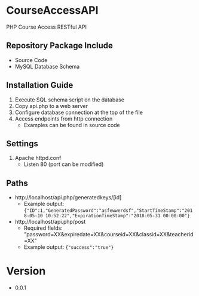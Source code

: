 # CourseAccessAPI
PHP Course Access RESTful API

## Repository Package Include
* Source Code
* MySQL Database Schema

## Installation Guide
1. Execute SQL schema script on the database
2. Copy api.php to a web server
3. Configure database connection at the top of the file
4. Access endpoints from http connection
    * Examples can be found in source code

## Settings
1. Apache httpd.conf
    * Listen 80 (port can be modified)

## Paths
* http://localhost/api.php/generatedkeys/[id]
    * Example output: ```{"ID":1,"GeneratedPassword":"asfewwerdsf","StartTimeStamp":"2018-05-10 10:52:22","ExpirationTimeStamp":"2018-05-31 00:00:00"}```
* http://localhost/api.php/post
    * Required fields: "password=XX&expiredate=XX&courseid=XX&classid=XX&teacherid=XX"
    * Example output: ```{"success":"true"}```

# Version
- 0.0.1

